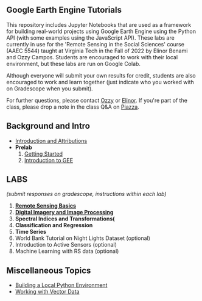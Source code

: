 ## Google Earth Engine Tutorials

This repository includes Jupyter Notebooks that are used as a framework for building real-world projects using Google Earth Engine using the Python API (with some examples using the JavaScript API). These labs are currently in use for the 'Remote Sensing in the Social Sciences' course (AAEC 5544) taught at Virginia Tech in the Fall of 2022 by Elinor Benami and Ozzy Campos. Students are encouraged to work with their local environment, but these labs are run on Google Colab. 

Although everyone will submit your own results for credit, students are also encouraged to work and learn together (just indicate who you worked with on Gradescope when you submit). 

For further questions, please contact [Ozzy](aocampos@vt.edu) or [Elinor](elinor@vt.edu). If you're part of the class, please drop a note in the class Q&A on [Piazza](https://piazza.com/class/l743y6601i62hu).

## Background and Intro
- [Introduction and Attributions](https://colab.research.google.com/github/benamie/gee_labs/blob/main/00-Intro.ipynb)
- **Prelab** 
  1. [Getting Started](https://colab.research.google.com/github/benamie/gee_labs/blob/main/00-GettingStarted.ipynb)
  2. [Introduction to GEE](https://colab.research.google.com/github/benamie/gee_labs/blob/main/00-IntrotoGEE.ipynb)

## LABS
*(submit responses on gradescope, instructions within each lab)*
1. **[Remote Sensing Basics](https://colab.research.google.com/github/benamie/gee_labs/blob/main/01-RSBasics.ipynb)**
2. [**Digital Imagery and Image Processing**](https://colab.research.google.com/github/benamie/gee_labs/blob/main/02-Image_Viz.ipynb) 
3. **Spectral Indices and Transformations(**
4. **Classification and Regression**
5. **Time Series**
6. World Bank Tutorial on Night Lights Dataset (optional)
7. Introduction to Active Sensors (optional)
8. Machine Learning with RS data (optional)

## Miscellaneous Topics 
- [Building a Local Python Environment](https://colab.research.google.com/github/benamie/gee_labs/blob/main/Z_LocalEnvironment.ipynb)
- [Working with Vector Data](https://colab.research.google.com/github/benamie/gee_labs/blob/main/Z_vector.ipynb)
